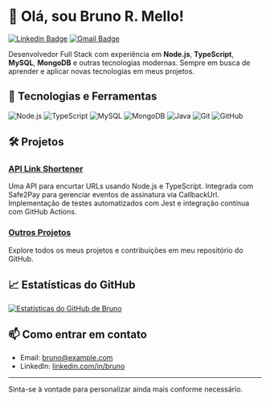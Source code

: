 # 👋 Olá, sou Bruno R. Mello!

[![Linkedin Badge](https://img.shields.io/badge/-Bruno%20%20Mello-blue?style=flat-square&logo=Linkedin&logoColor=white&link=https://www.linkedin.com/in/bruno-mello-4a4846123/)](https://www.linkedin.com/bruno/)
[![Gmail Badge](https://img.shields.io/badge/-bruno@example.com-c14438?style=flat-square&logo=Gmail&logoColor=white&link=mailto:bruno@example.com)](mailto:bruno@example.com)

Desenvolvedor Full Stack com experiência em **Node.js**, **TypeScript**, **MySQL**, **MongoDB** e outras tecnologias modernas. Sempre em busca de aprender e aplicar novas tecnologias em meus projetos.

## 🚀 Tecnologias e Ferramentas

![Node.js](https://img.shields.io/badge/-Node.js-333333?style=flat&logo=node.js)
![TypeScript](https://img.shields.io/badge/-TypeScript-333333?style=flat&logo=typescript)
![MySQL](https://img.shields.io/badge/-MySQL-333333?style=flat&logo=mysql)
![MongoDB](https://img.shields.io/badge/-MongoDB-333333?style=flat&logo=mongodb)
![Java](https://img.shields.io/badge/-Java-333333?style=flat&logo=java)
![Git](https://img.shields.io/badge/-Git-333333?style=flat&logo=git)
![GitHub](https://img.shields.io/badge/-GitHub-333333?style=flat&logo=github)

## 🛠️ Projetos

### [API Link Shortener](https://github.com/BrunoRMello/api-link-shortener)
Uma API para encurtar URLs usando Node.js e TypeScript. Integrada com Safe2Pay para gerenciar eventos de assinatura via CallbackUrl. Implementação de testes automatizados com Jest e integração contínua com GitHub Actions.

### [Outros Projetos](https://github.com/BrunoRMello?tab=repositories)
Explore todos os meus projetos e contribuições em meu repositório do GitHub.

## 📈 Estatísticas do GitHub

[![Estatísticas do GitHub de Bruno](https://github-readme-stats.vercel.app/api?username=BrunoRMello&show_icons=true&theme=dracula)](https://github.com/BrunoRMello)

## 📫 Como entrar em contato

- Email: [bruno@example.com](mailto:bruno@example.com)
- LinkedIn: [linkedin.com/in/bruno](https://www.linkedin.com/in/bruno/)

---

Sinta-se à vontade para personalizar ainda mais conforme necessário.
